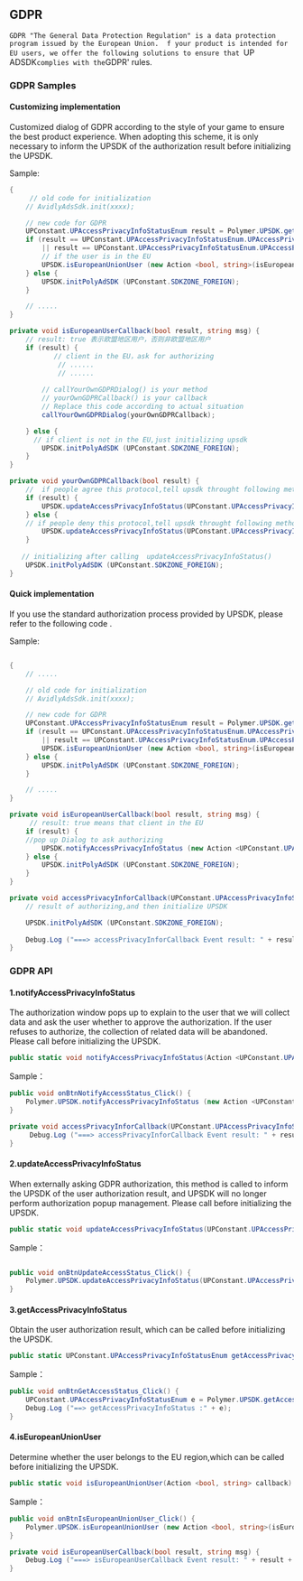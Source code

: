 ## GDPR
`GDPR "The General Data Protection Regulation" is a data protection program issued by the European Union. 
f your product is intended for EU users, we offer the following solutions to ensure that `UP ADSDK` complies with the `GDPR' rules.

### GDPR Samples
#### Customizing implementation
Customized dialog of GDPR according to the style of your game to ensure the best product experience.
When adopting this scheme, it is only necessary to inform the UPSDK of the authorization result before initializing the UPSDK.

Sample:
```csharp
{
     // old code for initialization
    // AvidlyAdsSdk.init(xxxx);

    // new code for GDPR
    UPConstant.UPAccessPrivacyInfoStatusEnum result = Polymer.UPSDK.getAccessPrivacyInfoStatus();
    if (result == UPConstant.UPAccessPrivacyInfoStatusEnum.UPAccessPrivacyInfoStatusUnkown
        || result == UPConstant.UPAccessPrivacyInfoStatusEnum.UPAccessPrivacyInfoStatusFailed) {
        // if the user is in the EU
        UPSDK.isEuropeanUnionUser (new Action <bool, string>(isEuropeanUserCallback));
    } else {
        UPSDK.initPolyAdSDK (UPConstant.SDKZONE_FOREIGN);
    }

    // .....
}

private void isEuropeanUserCallback(bool result, string msg) {
    // result: true 表示欧盟地区用户，否则非欧盟地区用户
    if (result) {
           // client in the EU，ask for authorizing
            // ......
            // ......
    
        // callYourOwnGDPRDialog() is your method
        // yourOwnGDPRCallback() is your callback
        // Replace this code according to actual situation
        callYourOwnGDPRDialog(yourOwnGDPRCallback);

    } else {
      // if client is not in the EU,just initializing upsdk
        UPSDK.initPolyAdSDK (UPConstant.SDKZONE_FOREIGN);
    }
}

private void yourOwnGDPRCallback(bool result) {
    //  if people agree this protocol,tell upsdk throught following method
    if (result) {
        UPSDK.updateAccessPrivacyInfoStatus(UPConstant.UPAccessPrivacyInfoStatusEnum.UPAccessPrivacyInfoStatusAccepted);
    } else {
    // if people deny this protocol,tell upsdk throught following method
        UPSDK.updateAccessPrivacyInfoStatus(UPConstant.UPAccessPrivacyInfoStatusEnum.UPAccessPrivacyInfoStatusDefined);
    }
 
   // initializing after calling  updateAccessPrivacyInfoStatus()
    UPSDK.initPolyAdSDK (UPConstant.SDKZONE_FOREIGN);
}
```

#### Quick implementation
If you use the standard authorization process provided by UPSDK, please refer to the following code .

Sample:

```csharp

{
    // .....

    // old code for initialization
    // AvidlyAdsSdk.init(xxxx);

    // new code for GDPR
    UPConstant.UPAccessPrivacyInfoStatusEnum result = Polymer.UPSDK.getAccessPrivacyInfoStatus();
    if (result == UPConstant.UPAccessPrivacyInfoStatusEnum.UPAccessPrivacyInfoStatusUnkown
        || result == UPConstant.UPAccessPrivacyInfoStatusEnum.UPAccessPrivacyInfoStatusFailed) {
        UPSDK.isEuropeanUnionUser (new Action <bool, string>(isEuropeanUserCallback));
    } else {
        UPSDK.initPolyAdSDK (UPConstant.SDKZONE_FOREIGN);
    }

    // .....
}

private void isEuropeanUserCallback(bool result, string msg) {
     // result: true means that client in the EU
    if (result) {
    //pop up Dialog to ask authorizing
        UPSDK.notifyAccessPrivacyInfoStatus (new Action <UPConstant.UPAccessPrivacyInfoStatusEnum, string> (accessPrivacyInforCallback));
    } else {
        UPSDK.initPolyAdSDK (UPConstant.SDKZONE_FOREIGN);
    }
}

private void accessPrivacyInforCallback(UPConstant.UPAccessPrivacyInfoStatusEnum result, string msg) {
    // result of authorizing,and then initialize UPSDK 

    UPSDK.initPolyAdSDK (UPConstant.SDKZONE_FOREIGN);
  
    Debug.Log ("===> accessPrivacyInforCallback Event result: " + result + "," + msg);
}
```

### GDPR API

#### 1.notifyAccessPrivacyInfoStatus
The authorization window pops up to explain to the user that we will collect data and ask the user whether to approve the authorization. If the user refuses to authorize, the collection of related data will be abandoned. Please call before initializing the UPSDK.

```csharp
public static void notifyAccessPrivacyInfoStatus(Action <UPConstant.UPAccessPrivacyInfoStatusEnum, string> callback)
```
Sample：

```csharp
public void onBtnNotifyAccessStatus_Click() {
    Polymer.UPSDK.notifyAccessPrivacyInfoStatus (new Action <UPConstant.UPAccessPrivacyInfoStatusEnum, string>(accessPrivacyInforCallback));
}

private void accessPrivacyInforCallback(UPConstant.UPAccessPrivacyInfoStatusEnum result, string msg) {
     Debug.Log ("===> accessPrivacyInforCallback Event result: " + result + "," + msg);
}
```


#### 2.updateAccessPrivacyInfoStatus
When externally asking GDPR authorization, this method is called to inform the UPSDK of the user authorization result, and UPSDK will no longer perform authorization popup management. Please call before initializing the UPSDK.

```csharp
public static void updateAccessPrivacyInfoStatus(UPConstant.UPAccessPrivacyInfoStatusEnum enumValue)
```

Sample：

```csharp

public void onBtnUpdateAccessStatus_Click() {
    Polymer.UPSDK.updateAccessPrivacyInfoStatus(UPConstant.UPAccessPrivacyInfoStatusEnum.UPAccessPrivacyInfoStatusDefined);
}
```


#### 3.getAccessPrivacyInfoStatus
Obtain the user authorization result, which can be called before initializing the UPSDK.

```csharp
public static UPConstant.UPAccessPrivacyInfoStatusEnum getAccessPrivacyInfoStatus()
```

Sample：
```csharp
public void onBtnGetAccessStatus_Click() {
    UPConstant.UPAccessPrivacyInfoStatusEnum e = Polymer.UPSDK.getAccessPrivacyInfoStatus();
    Debug.Log ("==> getAccessPrivacyInfoStatus :" + e);
}
```

#### 4.isEuropeanUnionUser
Determine whether the user belongs to the EU region,which can be called before initializing the UPSDK.

```csharp
public static void isEuropeanUnionUser(Action <bool, string> callback)
```
Sample：
```csharp
public void onBtnIsEuropeanUnionUser_Click() {
    Polymer.UPSDK.isEuropeanUnionUser (new Action <bool, string>(isEuropeanUserCallback));
}

private void isEuropeanUserCallback(bool result, string msg) {
    Debug.Log ("===> isEuropeanUserCallback Event result: " + result + "," + msg);
}
```
